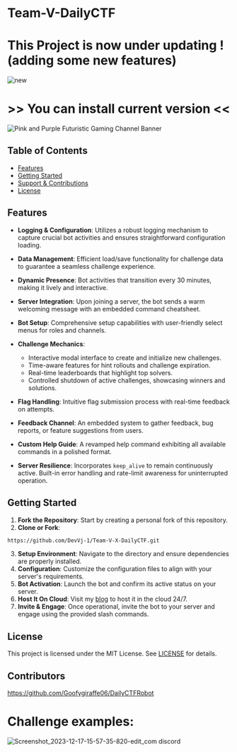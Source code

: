 # Team-V-DailyCTF

# This Project is now under updating !(adding some new features) 
![new](https://github.com/DevVj-1/Team-V-X-DailyCTF/assets/106962581/0072e044-b948-4d77-b57b-3fff408ddd1a)


# >> You can install current version <<
![Pink and Purple Futuristic Gaming Channel Banner](https://github.com/DevVj-1/Team-V-X-DailyCTF/assets/106962581/aae3258d-61b0-4423-89b7-86b7e8543467)

## Table of Contents
- [Features](#features)
- [Getting Started](#getting-started)
- [Support & Contributions](#support--contributions)
- [License](#license)

## Features

- **Logging & Configuration**: Utilizes a robust logging mechanism to capture crucial bot activities and ensures straightforward configuration loading.

- **Data Management**: Efficient load/save functionality for challenge data to guarantee a seamless challenge experience.

- **Dynamic Presence**: Bot activities that transition every 30 minutes, making it lively and interactive.

- **Server Integration**: Upon joining a server, the bot sends a warm welcoming message with an embedded command cheatsheet.

- **Bot Setup**: Comprehensive setup capabilities with user-friendly select menus for roles and channels.

- **Challenge Mechanics**: 
  - Interactive modal interface to create and initialize new challenges.
  - Time-aware features for hint rollouts and challenge expiration.
  - Real-time leaderboards that highlight top solvers.
  - Controlled shutdown of active challenges, showcasing winners and solutions.

- **Flag Handling**: Intuitive flag submission process with real-time feedback on attempts.

- **Feedback Channel**: An embedded system to gather feedback, bug reports, or feature suggestions from users.

- **Custom Help Guide**: A revamped help command exhibiting all available commands in a polished format.

- **Server Resilience**: Incorporates `keep_alive` to remain continuously active. Built-in error handling and rate-limit awareness for uninterrupted operation.

## Getting Started

1. **Fork the Repository**: Start by creating a personal fork of this repository. 
2. **Clone or Fork**: 
```bash
https://github.com/DevVj-1/Team-V-X-DailyCTF.git
```
3. **Setup Environment**: Navigate to the directory and ensure dependencies are properly installed.
4. **Configuration**: Customize the configuration files to align with your server's requirements.
5. **Bot Activation**: Launch the bot and confirm its active status on your server.
6. **Host It On Cloud**: Visit my [blog](https://medium.com/@devvijay7113/running-discord-bots-24-7-for-free-with-replit-and-uptime-robot-43caebb0cb60) to host it in the cloud 24/7.
7. **Invite & Engage**: Once operational, invite the bot to your server and engage using the provided slash commands.

## License

This project is licensed under the MIT License. See [LICENSE](LICENSE.md) for details.

## Contributors 

https://github.com/Goofygiraffe06/DailyCTFRobot 

# Challenge examples:

![Screenshot_2023-12-17-15-57-35-820-edit_com discord](https://github.com/DevVj-1/Team-V-DailyCTF/assets/106962581/ddadc566-9ae3-4506-8237-953fdd27ec37)
